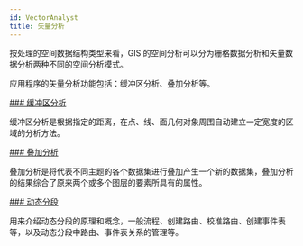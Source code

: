 ```yaml
---
id: VectorAnalyst
title: 矢量分析
---
```

按处理的空间数据结构类型来看，GIS 的空间分析可以分为栅格数据分析和矢量数据分析两种不同的空间分析模式。

应用程序的矢量分析功能包括：缓冲区分析、叠加分析等。

[### 缓冲区分析](bufferanalyst/Bufferanalyst.htm)

缓冲区分析是根据指定的距离，在点、线、面几何对象周围自动建立一定宽度的区域的分析方法。

[### 叠加分析](overlayanalyst/Overlayanalyst.htm)

叠加分析是将代表不同主题的各个数据集进行叠加产生一个新的数据集，叠加分析的结果综合了原来两个或多个图层的要素所具有的属性。

[### 动态分段](../../DynamicSeg/DynamicS.htm)

用来介绍动态分段的原理和概念，一般流程、创建路由、校准路由、创建事件表等，以及动态分段中路由、事件表关系的管理等。

